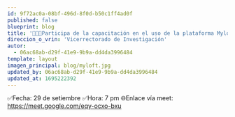 ```yaml
---
id: 9f72ac0a-08bf-496d-8f0d-b50c1ff4ad0f
published: false
blueprint: blog
title: '📣📣📣Participa de la capacitación en el uso de la plataforma Myloft para el acceso a la información científica.'
direccion_o_vrin: 'Vicerrectorado de Investigación'
autor:
  - 06ac68ab-d29f-41e9-9b9a-dd4da3996484
template: layout
imagen_principal: blog/myloft.jpg
updated_by: 06ac68ab-d29f-41e9-9b9a-dd4da3996484
updated_at: 1695222392
---
```

✅Fecha: 29 de setiembre
✅Hora: 7 pm
🌐Enlace vía meet: https://meet.google.com/eqy-ocxo-bxu